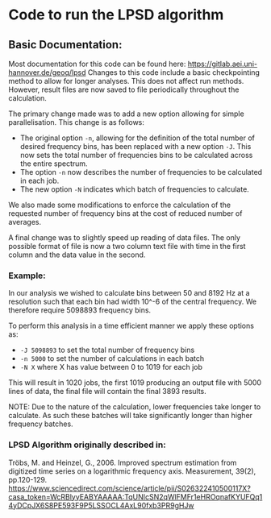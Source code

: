 # Code to run the LPSD algorithm

## Basic Documentation:
Most documentation for this code can be found here: https://gitlab.aei.uni-hannover.de/geoq/lpsd
Changes to this code include a basic checkpointing method to allow for longer analyses. This
does not affect run methods. However, result files are now saved to file periodically throughout
the calculation.

The primary change made was to add a new option allowing for simple parallelisation. This change 
is as follows:
- The original option `-n`, allowing for the definition of the total number of desired frequency
bins, has been replaced with a new option `-J`. This now sets the total number of frequencies bins 
to be calculated across the entire spectrum.
- The option `-n` now describes the number of frequencies to be calculated in each job. 
- The new option `-N` indicates which batch of frequencies to calculate.

We also made some modifications to enforce the calculation of the requested number of frequency
bins at the cost of reduced number of averages.

A final change was to slightly speed up reading of data files. The only possible format of file 
is now a two column text file with time in the first column and the data value in the second.

### Example:
In our analysis we wished to calculate bins between 50 and 8192 Hz at a resolution such that 
each bin had width 10^-6 of the central frequency. We therefore require 5098893 frequency bins.

To perform this analysis in a time efficient manner we apply these options as:
- `-J 5098893` to set the total number of frequency bins
- `-n 5000` to set the number of calculations in each batch
- `-N X` where X has value between 0 to 1019 for each job

This will result in 1020 jobs, the first 1019 producing an output file with 5000 lines of data, 
the final file will contain the final 3893 results.

NOTE: Due to the nature of the calculation, lower frequencies take longer to calculate. As such 
      these batches will take significantly longer than higher frequency batches.

### LPSD Algorithm originally described in:
Tröbs, M. and Heinzel, G., 2006. Improved spectrum estimation from digitized time series on a logarithmic frequency axis. Measurement, 39(2), pp.120-129.
https://www.sciencedirect.com/science/article/pii/S026322410500117X?casa_token=WcRBlyyEABYAAAAA:TqUNIcSN2qWlFMFr1eHROqnafKYUFQq14yDCpJX6S8PE593F9P5LSSOCL4AxL90fxb3PR9gHJw
